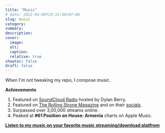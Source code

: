 ```yaml
---
title: "Music"
# date: 2022-04-09T23:15:00+07:00
slug: music
category:
summary:
description:
cover:
  image:
  alt:
  caption:
  relative: true
showtoc: false
draft: false
---
```


When I'm not tweaking my repo, I compose music.

**Achievements**
1. Featured on [SoundCloud Radio](https://dashradio.com/soundcloudradio) hosted by Dylan Berry.
2. Featured on [The Rolling Strone Magazine](https://rollingstoneindia.com/rsdailymusic-heres-what-were-listening-to-today-339/) and on their [socials](https://www.instagram.com/p/CgT0LHaPh_O/).
3. Surpassed over 3,00,000 streams online.
4. Peaked at **#61 Position on House: Armenia** charts on Apple Music.

**[Listen to my music on your favorite music streaming/download platfrom](https://songwhip.com/broken-demon)**

